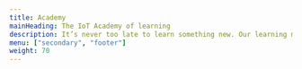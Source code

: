 ```yaml
---
title: Academy
mainHeading: The IoT Academy of learning
description: It’s never too late to learn something new. Our learning materials will help you quickly understand the world of IoT and our kits can enable you to learn and build effectively. Ready, set, make!
menu: ["secondary", "footer"]
weight: 70
---
```

